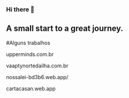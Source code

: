 ### Hi there 👋
## A small start to a great journey.

#Alguns trabalhos


upperminds.com.br

vaaptynortedailha.com.br

nossalei-bd3b6.web.app/

cartacasan.web.app


<!--
**SrZeh/SrZeh** is a ✨ _special_ ✨ repository because its `README.md` (this file) appears on your GitHub profile.

Here are some ideas to get you started:

- 🔭 I’m currently working on ...
- 🌱 I’m currently learning ...
- 👯 I’m looking to collaborate on ...
- 🤔 I’m looking for help with ...
- 💬 Ask me about ...
- 📫 How to reach me: ...
- 😄 Pronouns: ...
- ⚡ Fun fact: ...
-->
